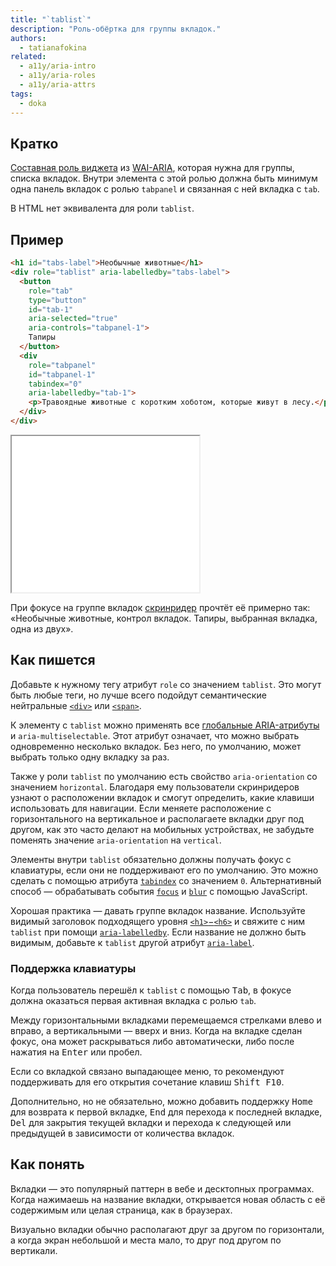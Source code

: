 ```yaml
---
title: "`tablist`"
description: "Роль-обёртка для группы вкладок."
authors:
  - tatianafokina
related:
  - a11y/aria-intro
  - a11y/aria-roles
  - a11y/aria-attrs
tags:
  - doka
---
```


## Кратко

[Составная роль виджета](/a11y/aria-roles/#roli-vidzhetov) из [WAI-ARIA](/a11y/aria-intro/#specifikaciya), которая нужна для группы, списка вкладок. Внутри элемента с этой ролью должна быть минимум одна панель вкладок с ролью `tabpanel` и связанная с ней вкладка с `tab`.

В HTML нет эквивалента для роли `tablist`.

## Пример

```html
<h1 id="tabs-label">Необычные животные</h1>
<div role="tablist" aria-labelledby="tabs-label">
  <button
    role="tab"
    type="button"
    id="tab-1"
    aria-selected="true"
    aria-controls="tabpanel-1">
    Тапиры
  </button>
  <div
    role="tabpanel"
    id="tabpanel-1"
    tabindex="0"
    aria-labelledby="tab-1">
    <p>Травоядные животные с коротким хоботом, которые живут в лесу.</p>
  </div>
</div>
```

<iframe title="<div> с ролью tablist" src="demos/tablist/" height="250"></iframe>

При фокусе на группе вкладок [скринридер](/a11y/screenreaders/) прочтёт её примерно так: «Необычные животные, контрол вкладок. Тапиры, выбранная вкладка, одна из двух».

## Как пишется

Добавьте к нужному тегу атрибут `role` со значением `tablist`. Это могут быть любые теги, но лучше всего подойдут семантические нейтральные [`<div>`](/html/div/) или [`<span>`](/html/span/).

К элементу с `tablist` можно применять все [глобальные ARIA-атрибуты](/a11y/aria-attrs/#globalnye-atributy) и `aria-multiselectable`. Этот атрибут означает, что можно выбрать одновременно несколько вкладок. Без него, по умолчанию, может выбрать только одну вкладку за раз.

Также у роли `tablist` по умолчанию есть свойство `aria-orientation` со значением `horizontal`. Благодаря ему пользователи скринридеров узнают о расположении вкладок и смогут определить, какие клавиши использовать для навигации. Если меняете расположение с горизонтального на вертикальное и располагаете вкладки друг под другом, как это часто делают на мобильных устройствах, не забудьте поменять значение `aria-orientation` на `vertical`.

Элементы внутри `tablist` обязательно должны получать фокус с клавиатуры, если они не поддерживают его по умолчанию. Это можно сделать с помощью атрибута [`tabindex`](/html/global-attrs/#tabindex) со значением `0`. Альтернативный способ — обрабатывать события [`focus`](/js/element-focus/) и [`blur`](/js/element-blur/) с помощью JavaScript.

Хорошая практика — давать группе вкладок название. Используйте видимый заголовок подходящего уровня [`<h1>`−`<h6>`](/html/h1-h6/) и свяжите с ним `tablist` при помощи [`aria-labelledby`](/a11y/aria-labelledby/). Если название не должно быть видимым, добавьте к `tablist` другой атрибут [`aria-label`](/a11y/aria-label/).

### Поддержка клавиатуры

Когда пользователь перешёл к `tablist` с помощью <kbd>Tab</kbd>, в фокусе должна оказаться первая активная вкладка с ролью `tab`.

Между горизонтальными вкладками перемещаемся стрелками влево и вправо, а вертикальными — вверх и вниз. Когда на вкладке сделан фокус, она может раскрываться либо автоматически, либо после нажатия на <kbd>Enter</kbd> или пробел.

Если со вкладкой связано выпадающее меню, то рекомендуют поддерживать для его открытия сочетание клавиш <kbd>Shift F10</kbd>.

Дополнительно, но не обязательно, можно добавить поддержку <kbd>Home</kbd> для возврата к первой вкладке, <kbd>End</kbd> для перехода к последней вкладке, <kbd>Del</kbd> для закрытия текущей вкладки и перехода к следующей или предыдущей в зависимости от количества вкладок.

## Как понять

Вкладки — это популярный паттерн в вебе и десктопных программах. Когда нажимаешь на название вкладки, открывается новая область с её содержимым или целая страница, как в браузерах.

Визуально вкладки обычно располагают друг за другом по горизонтали, а когда экран небольшой и места мало, то друг под другом по вертикали.

